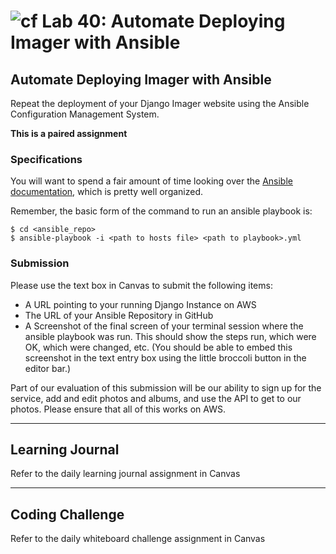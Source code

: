 # ![cf](http://i.imgur.com/7v5ASc8.png) Lab 40: Automate Deploying Imager with Ansible

## Automate Deploying Imager with Ansible

Repeat the deployment of your Django Imager website using the Ansible Configuration Management System.

**This is a paired assignment**

### Specifications

You will want to spend a fair amount of time looking over the [Ansible documentation](http://docs.ansible.com/), which is pretty well organized.

Remember, the basic form of the command to run an ansible playbook is:

    $ cd <ansible_repo>
    $ ansible-playbook -i <path to hosts file> <path to playbook>.yml

### Submission

Please use the text box in Canvas to submit the following items:
 - A URL pointing to your running Django Instance on AWS
 - The URL of your Ansible Repository in GitHub
 - A Screenshot of the final screen of your terminal session where the ansible playbook was run. This should show the steps run, which were OK, which were changed, etc. (You should be able to embed this screenshot in the text entry box using the little broccoli button in the editor bar.)

Part of our evaluation of this submission will be our ability to sign up for the service, add and edit photos and albums, and use the API to get to our photos. Please ensure that all of this works on AWS.

---

## Learning Journal
Refer to the daily learning journal assignment in Canvas

---

## Coding Challenge
Refer to the daily whiteboard challenge assignment in Canvas
